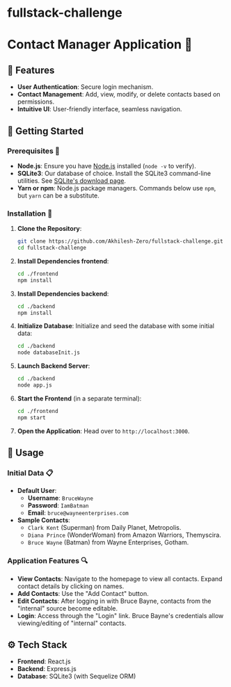 # fullstack-challenge
# Contact Manager Application 📖

## 🌟 Features

- **User Authentication**: Secure login mechanism.
- **Contact Management**: Add, view, modify, or delete contacts based on permissions.
- **Intuitive UI**: User-friendly interface, seamless navigation.

## 🚀 Getting Started

### Prerequisites 📝

- **Node.js**: Ensure you have [Node.js](https://nodejs.org/) installed (`node -v` to verify).
- **SQLite3**: Our database of choice. Install the SQLite3 command-line utilities. See [SQLite's download page](https://sqlite.org/download.html).
- **Yarn or npm**: Node.js package managers. Commands below use `npm`, but `yarn` can be a substitute.

### Installation 🔧

1. **Clone the Repository**:
    ```bash
    git clone https://github.com/Akhilesh-Zero/fullstack-challenge.git
    cd fullstack-challenge
    ```
2. **Install Dependencies frontend**:
    ```bash
    cd ./frontend
    npm install
    ```
3. **Install Dependencies backend**:
    ```bash
    cd ./backend
    npm install
    ```
4. **Initialize Database**: Initialize and seed the database with some initial data:
    ```bash
    cd ./backend
    node databaseInit.js
    ```
5. **Launch Backend Server**:
    ```bash
    cd ./backend
    node app.js
    ```
6. **Start the Frontend** (in a separate terminal):
    ```bash
    cd ./frontend
    npm start
    ```
7. **Open the Application**: Head over to `http://localhost:3000`.

## 🎯 Usage

### Initial Data 📋

- **Default User**:
  - **Username**: `BruceWayne`
  - **Password**: `IamBatman`
  - **Email**: `bruce@wayneenterprises.com`
- **Sample Contacts**:
  - `Clark Kent` (Superman) from Daily Planet, Metropolis.
  - `Diana Prince` (WonderWoman) from Amazon Warriors, Themyscira.
  - `Bruce Wayne` (Batman) from Wayne Enterprises, Gotham.

### Application Features 🔍

- **View Contacts**: Navigate to the homepage to view all contacts. Expand contact details by clicking on names.
- **Add Contacts**: Use the "Add Contact" button.
- **Edit Contacts**: After logging in with Bruce Bayne, contacts from the "internal" source become editable.
- **Login**: Access through the "Login" link. Bruce Bayne's credentials allow viewing/editing of "internal" contacts.

## ⚙️ Tech Stack

- **Frontend**: React.js
- **Backend**: Express.js
- **Database**: SQLite3 (with Sequelize ORM)
